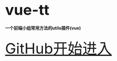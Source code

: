 ## <font size="16">vue-tt</font>
#### 一个前端小组常用方法的utils插件(vue)
<font size="16">[GitHub](https://github.com/HaHaLuck/vue-tt)</font><font size="16">[开始进入](gettingstarted)</font>
<!-- 背景图片 -->

<!-- 背景色 默认不写是随机变化渐变色 ![color](#7fffff) -->


